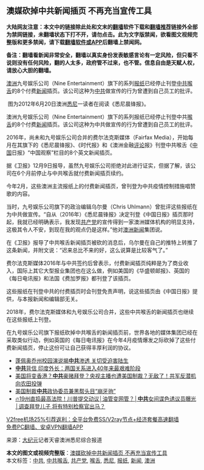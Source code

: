  <h2>澳媒砍掉中共新闻插页 不再充当宣传工具</h2> <p class="notice"><b>大陆网友注意：本文中的链接除此处和文末的<a href="https://github.com/bannedbook/fanqiang" >翻墙</a>软件下载和<a href="https://github.com/killgcd/justmysocks/blob/master/README.md">翻墙推荐</a>链接外全部为禁网链接，未翻墙状态下打不开，请勿点击。此为文字版禁闻，欲看图文视频完整版和更多禁闻，请下载<a href="https://github.com/bannedbook/fanqiang">翻墙软件或APP</a>后翻墙上禁闻网。</p><p>备注：翻墙看新闻非常安全，翻墙以真实身份发表敏感言论有一定风险，但只看不说则没有任何风险，翻的人太多，政府管不过来，也不管。信息自由是天赋人权，请放心大胆的翻墙。</b></p>  <div class="entry"> <p id="summary"><a href="https://www.bannedbook.org/bnews/tag/%e6%be%b3%e6%b4%b2/" class="st_tag internal_tag" rel="tag" title="标签 澳洲 下的日志">澳洲</a>九号娱乐公司（Nine Entertainment）旗下的系列<a href="https://www.bannedbook.org/bnews/tag/%e6%8a%a5%e7%ba%b8/" class="st_tag internal_tag" rel="tag" title="标签 报纸 下的日志">报纸</a>已经停止刊登<a href="https://www.bannedbook.org/bnews/tag/%e4%b8%ad%e5%85%b1%e5%96%89%e8%88%8c/" class="st_tag internal_tag" rel="tag" title="标签 中共喉舌 下的日志">中共喉舌</a>的8个付费<span class='wp_keywordlink_affiliate'><a href="https://www.bannedbook.org/" title="新闻">新闻</a></span>插页。该公司这种为<a href="https://www.bannedbook.org/bnews/tag/%e4%b8%ad%e5%85%b1/" class="st_tag internal_tag" rel="tag" title="标签 中共 下的日志">中共</a>做宣传的行为曾遭到自己员工的批评。</p> <p id="conimg">&nbsp;图为2012年6月20日澳洲<a href="https://www.bannedbook.org/bnews/tag/%e6%82%89%e5%b0%bc/" class="st_tag internal_tag" rel="tag" title="标签 悉尼 下的日志">悉尼</a>一读者在阅读《悉尼晨锋报》。&nbsp;</p> <p>澳洲九号娱乐公司（Nine Entertainment）旗下的系列报纸已经停止刊登中共<a href="https://www.bannedbook.org/bnews/tag/%E5%96%89%E8%88%8C/" class="st_tag internal_tag" rel="tag" title="标签 喉舌 下的日志">喉舌</a>的8个付费<a href="https://www.bannedbook.org/bnews/tag/%E6%96%B0%E9%97%BB/" class="st_tag internal_tag" rel="tag" title="标签 新闻 下的日志">新闻</a>插页。该公司这种为中共做宣传的行为曾遭到自己员工的批评。</p> <p>2016年，尚未和九号娱乐公司合并的费尔法克斯媒体（Fairfax Media），开始每月在其旗下的《悉尼晨锋报》、《时代报》和《澳洲金融<span class='wp_keywordlink_affiliate'><a href="https://www.bannedbook.org/bnews/comments/" title="新闻评论" target="_blank">评论</a></span>报》刊登中共喉舌《<span class='wp_keywordlink_affiliate'><a href="https://www.bannedbook.org/" title="中国" target="_blank">中国</a></span>日报》“中国观察”栏目的8个英文新闻插页。</p>  <p>据《卫报》12月9日报导，虽然九号娱乐公司拒绝对此进行证实，但据了解，该公司在6个月前停止与中共喉舌就付费新闻插页续约。</p> <p>今年2月，这些澳洲主流报纸上的付费新闻插页，曾刊登为中共疫情控制措施唱赞歌的内容。</p> <p>当时，九号娱乐公司旗下的政治编辑乌尔曼（Chris Uhlmann）曾批评这些报纸在为中共做宣传。“自从（2016年）《悉尼晨锋报》决定刊登《中国日报》插页那时起，我就已经明确表示，我发现<a href="https://www.bannedbook.org/bnews/tag/%e5%85%b1%e4%ba%a7%e5%85%9a/" class="st_tag internal_tag" rel="tag" title="标签 共产党 下的日志">共产党</a>的宣传得到一家澳洲媒体机构的明显支持，这极其令人不安，到现在我的观点仍是这样。”他对<span class='wp_keywordlink'><a href="https://www.huaglad.com/" title="澳洲新闻" target="_blank">澳洲新闻</a></span>集团说。</p> <p>在《卫报》报导了中共喉舌新闻插页被砍的消息后，乌尔曼在自己的推特上转推了这条新闻，并附文说：“迟来总比不来的好，这么说算是比较客气了。”</p>  <p>费尔法克斯媒体2016年与中共签约后曾表示，付费新闻插页纯粹是为了商业收入，国际上其它大型报业集团也在这么做，例如美国的《华盛顿邮报》、英国的《每日电讯报》和法国《费加罗报》都刊登了该插页。</p> <p>这些报纸在刊登中共的付费插页时会刊登免责声明，说这些插页由《中国日报》提供，与本报新闻和编辑部无关。</p> <p>2018年，费尔法克斯媒体和九号娱乐公司合并，这些中共喉舌的新闻插页也继续在这些报纸上刊登。</p> <p>在九号娱乐公司旗下报纸砍掉中共喉舌的新闻插页前，世界各地的媒体集团已经在采取类似行动，例如英国的《每日电讯报》在今年4月疫情爆发之际砍掉了这些付费新闻插页，停止这份可让自己获得丰厚利润的协议。</p>  <ul class='op-related-articles' title='相关阅读'> <li><a href='https://www.bannedbook.org/bnews/taiwannews/20201210/1445259.html' target='_blank'>蓬佩奥乔州校园演说揭<b>中共</b>渗透 关切受迫害陆生</a></li> <li><a href='https://www.bannedbook.org/bnews/comments/20201210/1445240.html' target='_blank'><b>中共</b>背信 印度外长：两国关系进入40年来最艰难阶段</a></li> <li><a href='https://www.bannedbook.org/bnews/cbnews/20201210/1445239.html' target='_blank'>美国将变香港？<b>中共</b>豪赌拜登？央视主播也遭美国制裁？无敌了！共军反潜机向农田投弹</a></li> <li><a href='https://www.bannedbook.org/bnews/cbnews/20201210/1445237.html' target='_blank'>美国制裁<b>中共</b>政协委员兼黑帮头目“崩牙驹”</a></li> <li><a href='https://www.bannedbook.org/bnews/bannedvideo/20201210/1445236.html' target='_blank'>🔥19州直捣最高法院！川普提交动议│油管变网管？│<b>中共</b>女间谍色诱议员曝光│调查拜登儿子 将有特别检察官出马？</a></li> </ul> <p class="texttj"> <a href="https://www.bannedbook.org/forum23/topic22702.html" target="_blank">V2free机场25%引荐返利：全平台免费SS/V2ray节点+经济套餐高速翻墙</a><br/> <a href="https://github.com/bannedbook/fanqiang/wiki/%E7%A6%81%E9%97%BB%E7%BD%91%E5%AE%89%E5%8D%93%E7%BF%BB%E5%A2%99%E6%96%B0%E9%97%BBAPP" target="_blank">免费PC翻墙、安卓VPN翻墙APP</a></p><p> 来源：<span class='wp_keywordlink_affiliate'><a href="http://www.epochtimes.com/" title="大纪元" target="_blank">大纪元</a></span>记者天睿澳洲悉尼综合报道 </p><a name='sharetosocial'></a>       <div><b>本文的图文或视频完整版</b>：<a href='https://www.bannedbook.org/bnews/cbnews/20201210/1445269.html'>澳媒砍掉中共新闻插页 不再充当宣传工具</a></div>  </div><!--END ENTRY--> <div class="postfooter"> <div>本文标签：<a href="https://www.bannedbook.org/bnews/tag/%e4%b8%ad%e5%85%b1/" rel="tag">中共</a>, <a href="https://www.bannedbook.org/bnews/tag/%e4%b8%ad%e5%85%b1%e5%96%89%e8%88%8c/" rel="tag">中共喉舌</a>, <a href="https://www.bannedbook.org/bnews/tag/%e5%85%b1%e4%ba%a7%e5%85%9a/" rel="tag">共产党</a>, <a href="https://www.bannedbook.org/bnews/tag/%E5%96%89%E8%88%8C/" rel="tag">喉舌</a>, <a href="https://www.bannedbook.org/bnews/tag/%e6%82%89%e5%b0%bc/" rel="tag">悉尼</a>, <a href="https://www.bannedbook.org/bnews/tag/%e6%8a%a5%e7%ba%b8/" rel="tag">报纸</a>, <a href="https://www.bannedbook.org/bnews/tag/%E6%96%B0%E9%97%BB/" rel="tag">新闻</a>, <a href="https://www.bannedbook.org/bnews/tag/%e6%be%b3%e6%b4%b2/" rel="tag">澳洲</a></div>  </div><!--END POSTFOOTER--> 